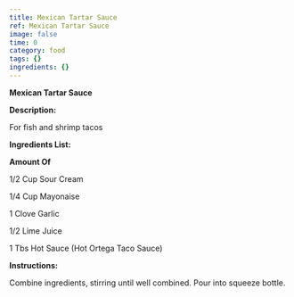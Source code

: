 ```yaml
---
title: Mexican Tartar Sauce
ref: Mexican Tartar Sauce
image: false
time: 0
category: food
tags: {}
ingredients: {}
---
```

**Mexican Tartar Sauce**

**Description:**

For fish and shrimp tacos

**Ingredients List:**

**Amount Of**

1/2 Cup Sour Cream

1/4 Cup Mayonaise

1 Clove Garlic

1/2 Lime Juice

1 Tbs Hot Sauce (Hot Ortega Taco Sauce)

**Instructions:**

Combine ingredients, stirring until well combined. Pour into squeeze
bottle.

